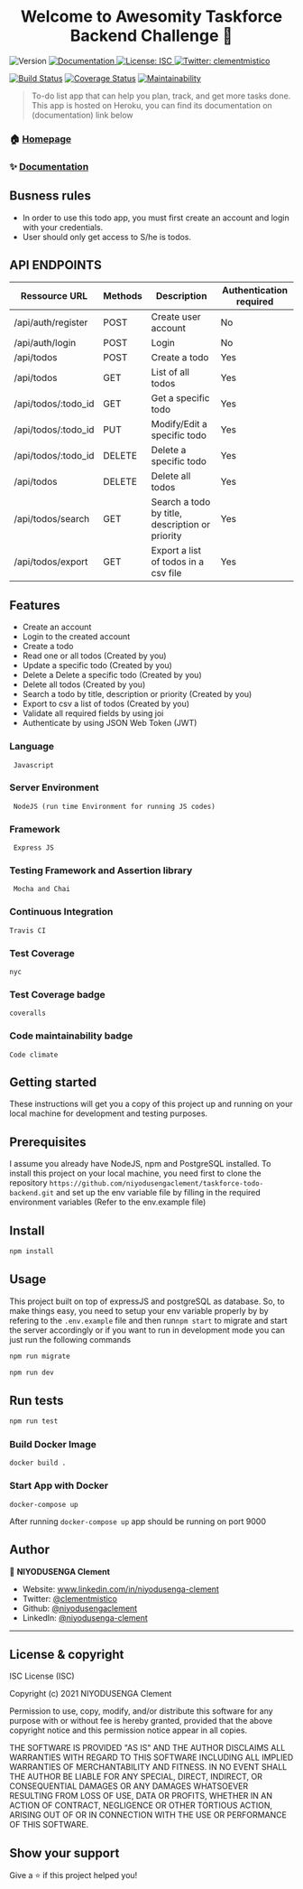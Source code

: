 <h1 align="center">Welcome to Awesomity Taskforce  Backend Challenge 👋</h1>
<p>
  <img alt="Version" src="https://img.shields.io/badge/version-1.0.0-blue.svg?cacheSeconds=2592000" />
  <a href="https://taskforce-todo.herokuapp.com/api/doc" target="_blank">
    <img alt="Documentation" src="https://img.shields.io/badge/documentation-yes-brightgreen.svg" />
  </a>
  <a href="https://github.com/niyodusengaclement/taskforce-todo-backend#license--copyright" target="_blank">
    <img alt="License: ISC" src="https://img.shields.io/badge/License-ISC-yellow.svg" />
  </a>
  <a href="https://twitter.com/clementmistico" target="_blank">
    <img alt="Twitter: clementmistico" src="https://img.shields.io/twitter/follow/clementmistico.svg?style=social" />
  </a>

[![Build Status](https://travis-ci.com/niyodusengaclement/taskforce-todo-backend.svg?branch=develop)](https://travis-ci.com/niyodusengaclement/taskforce-todo-backend) [![Coverage Status](https://coveralls.io/repos/github/niyodusengaclement/taskforce-todo-backend/badge.svg?branch=develop)](https://coveralls.io/github/niyodusengaclement/taskforce-todo-backend?branch=develop) [![Maintainability](https://api.codeclimate.com/v1/badges/6c26f5a03d74c8fe7514/maintainability)](https://codeclimate.com/github/niyodusengaclement/taskforce-todo-backend/maintainability)

</p>

> To-do list app that can help you plan, track, and get more tasks done.
> This app is hosted on Heroku, you can find its documentation on (documentation) link below

### 🏠 [Homepage](https://github.com/niyodusengaclement/taskforce-todo-backend#welcome-to-awesomity-taskforce--backend-challenge-)

### ✨ [Documentation](https://taskforce-todo.herokuapp.com/api/doc)

## Busness rules
- In order to use this todo app, you must first create an account and login with your credentials.
- User should only get access to S/he is todos.

## API ENDPOINTS

| Ressource URL       | Methods | Description                                     | Authentication required |
| ------------------- | ------- | ----------------------------------------------- | ----------------------- |
| /api/auth/register  | POST    | Create user account                             | No                      |
| /api/auth/login     | POST    | Login                                           | No                      |
| /api/todos          | POST    | Create a todo                                   | Yes                     |
| /api/todos          | GET     | List of all todos                               | Yes                     |
| /api/todos/:todo_id | GET     | Get a specific todo                             | Yes                     |
| /api/todos/:todo_id | PUT     | Modify/Edit a specific todo                     | Yes                     |
| /api/todos/:todo_id | DELETE  | Delete a specific todo                          | Yes                     |
| /api/todos | DELETE  | Delete all todos                         | Yes                     |
| /api/todos/search   | GET     | Search a todo by title, description or priority | Yes                     |
| /api/todos/export   | GET     | Export a list of todos in a csv file            | Yes                     |

## Features

- Create an account
- Login to the created account
- Create a todo
- Read one or all todos (Created by you)
- Update a specific todo (Created by you)
- Delete a Delete a specific todo (Created by you)
- Delete all todos (Created by you)
- Search a todo by title, description or priority (Created by you)
- Export to csv a list of todos (Created by you)
- Validate all required fields by using joi
- Authenticate by using JSON Web Token (JWT)

### Language

```
 Javascript
```

### Server Environment

```
 NodeJS (run time Environment for running JS codes)
```

### Framework

```
 Express JS
```

### Testing Framework and Assertion library

```
 Mocha and Chai
```

### Continuous Integration

```
Travis CI
```

### Test Coverage

```
nyc
```

### Test Coverage badge

```
coveralls
```
### Code maintainability badge

```
Code climate
```

## Getting started

These instructions will get you a copy of this project up and running on your local machine for development and testing purposes.

## Prerequisites

I assume you already have NodeJS, npm and PostgreSQL installed.
To install this project on your local machine, you need first to clone the repository `https://github.com/niyodusengaclement/taskforce-todo-backend.git` and set up the env variable file by filling in the required environment variables (Refer to the env.example file)

## Install

```sh
npm install
```

## Usage

This project built on top of expressJS and postgreSQL as database. So, to make things easy, you need to setup your env variable properly by by refering to the `.env.example` file and then run`npm start` to migrate and start the server accordingly or if you want to run in development mode you can just run the following commands

```sh
npm run migrate
```

```sh
npm run dev
```

## Run tests

```sh
npm run test
```

### Build Docker Image

```
docker build .
```

### Start App with Docker

```
docker-compose up
```

After running `docker-compose up` app should be running on port 9000

## Author

👤 **NIYODUSENGA Clement**

- Website: www.linkedin.com/in/niyodusenga-clement
- Twitter: [@clementmistico](https://twitter.com/clementmistico)
- Github: [@niyodusengaclement](https://github.com/niyodusengaclement)
- LinkedIn: [@niyodusenga-clement](http://www.linkedin.com/in/niyodusenga-clement)

---

## License & copyright

ISC License (ISC)

Copyright (c) 2021 NIYODUSENGA Clement

Permission to use, copy, modify, and/or distribute this software for any purpose with or without fee is hereby granted, provided that the above copyright notice and this permission notice appear in all copies.

THE SOFTWARE IS PROVIDED "AS IS" AND THE AUTHOR DISCLAIMS ALL WARRANTIES WITH REGARD TO THIS SOFTWARE INCLUDING ALL IMPLIED WARRANTIES OF MERCHANTABILITY AND FITNESS. IN NO EVENT SHALL THE AUTHOR BE LIABLE FOR ANY SPECIAL, DIRECT, INDIRECT, OR CONSEQUENTIAL DAMAGES OR ANY DAMAGES WHATSOEVER RESULTING FROM LOSS OF USE, DATA OR PROFITS, WHETHER IN AN ACTION OF CONTRACT, NEGLIGENCE OR OTHER TORTIOUS ACTION, ARISING OUT OF OR IN CONNECTION WITH THE USE OR PERFORMANCE OF THIS SOFTWARE.

## Show your support

Give a ⭐️ if this project helped you!
